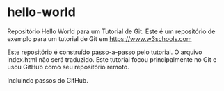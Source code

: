 # hello-world
Repositório Hello World para um Tutorial de Git.
Este é um repositório de exemplo para um tutorial de Git em https://www.w3schools.com

Este repositório é construído passo-a-passo pelo tutorial.
O arquivo index.html não será traduzido.
Este tutorial focou principalmente no Git e usou GitHub como seu repositório remoto.

Incluindo passos do GitHub.
